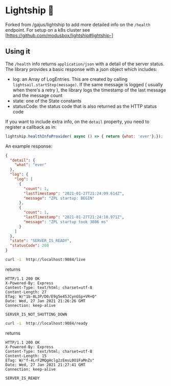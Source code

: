 <a name="lightship"></a>
# Lightship 🚢

Forked from /gajus/lightship  to add more detailed info on the `/health` endpoint. For setup on a k8s cluster see [https://github.com/modusbox/lightship#lightship-]

## Using it

The `/health` info returns `application/json` with a detail of the server status.
The library provides a basic response with a json object which includes:

- log: an Array of LogEntries. This are created by calling `lightsail.startStep(message)`. If the same message is logged ( usually when there's a retry ), the library logs the timestamp of the last message and the message count
- state: one of the State constants
- statusCode: the status code that is also returned as the HTTP status code

If you want to include extra info, on the `detail` property, you need to register a callback  as in:

```js
lightship.healthInfoProvider( async () => { return {what: 'ever'};});
```

An example response:

```json
{
  "detail": {
    "what": "ever"
  },
  "log": {
    "log": [
      {
        "count": 1,
        "lastTimestamp": "2021-01-27T21:24:09.614Z",
        "message": "ZPL startup: BEGIN"
      },
      {
        "count": 1,
        "lastTimestamp": "2021-01-27T21:24:10.971Z",
        "message": "ZPL startup took 3806 ms"
      }
    ]
  },
  "state": "SERVER_IS_READY",
  "statusCode": 200
}
```


```bash
curl -i  http://localhost:9084/live
```

returns

```
HTTP/1.1 200 OK
X-Powered-By: Express
Content-Type: text/html; charset=utf-8
Content-Length: 27
ETag: W/"1b-8L3P/D0/E9g5e45JCynGSp+VR+Q"
Date: Wed, 27 Jan 2021 21:26:26 GMT
Connection: keep-alive

SERVER_IS_NOT_SHUTTING_DOWN
```

```bash
curl -i  http://localhost:9084/ready
```

returns

```
HTTP/1.1 200 OK
X-Powered-By: Express
Content-Type: text/html; charset=utf-8
Content-Length: 15
ETag: W/"f-4LrF2MQgHclg2zEmsL0O1FaMnZs"
Date: Wed, 27 Jan 2021 21:27:41 GMT
Connection: keep-alive

SERVER_IS_READY
```


